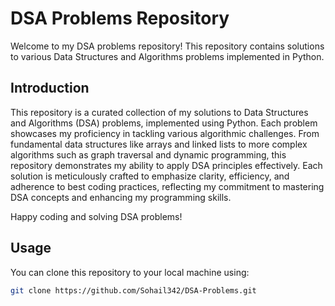 # DSA Problems Repository

Welcome to my DSA problems repository! This repository contains solutions to various Data Structures and Algorithms problems implemented in Python.

## Introduction

This repository is a curated collection of my solutions to Data Structures and Algorithms (DSA) problems, implemented using Python. Each problem showcases my proficiency in tackling various algorithmic challenges. From fundamental data structures like arrays and linked lists to more complex algorithms such as graph traversal and dynamic programming, this repository demonstrates my ability to apply DSA principles effectively. Each solution is meticulously crafted to emphasize clarity, efficiency, and adherence to best coding practices, reflecting my commitment to mastering DSA concepts and enhancing my programming skills.

Happy coding and solving DSA problems!

## Usage

You can clone this repository to your local machine using:

```bash
git clone https://github.com/Sohail342/DSA-Problems.git
